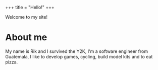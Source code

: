 +++
title = "Hello!"
+++

Welcome to my site! 

# About me

My name is Rik and I survived the Y2K, I'm a software engineer from Guatemala, I like to develop games, cycling, build model kits and to eat pizza.


